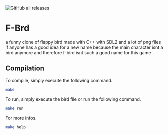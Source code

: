 ![GitHub all releases](https://img.shields.io/github/downloads/hannescam/F-Bird/total)
# F-Brd
a funny clone of flappy bird made with C++ with SDL2 and a lot of png files
if anyone has a good idea for a new name because the main character isnt a bird anymore
and therefore f-bird isnt such a good name for this game
## Compilation
To compile, simply execute the following command.

```bash
make
```
To run, simply execute the bird file or run the following command.

```bash
make run
```
For more infos.

```bash
make help
```
